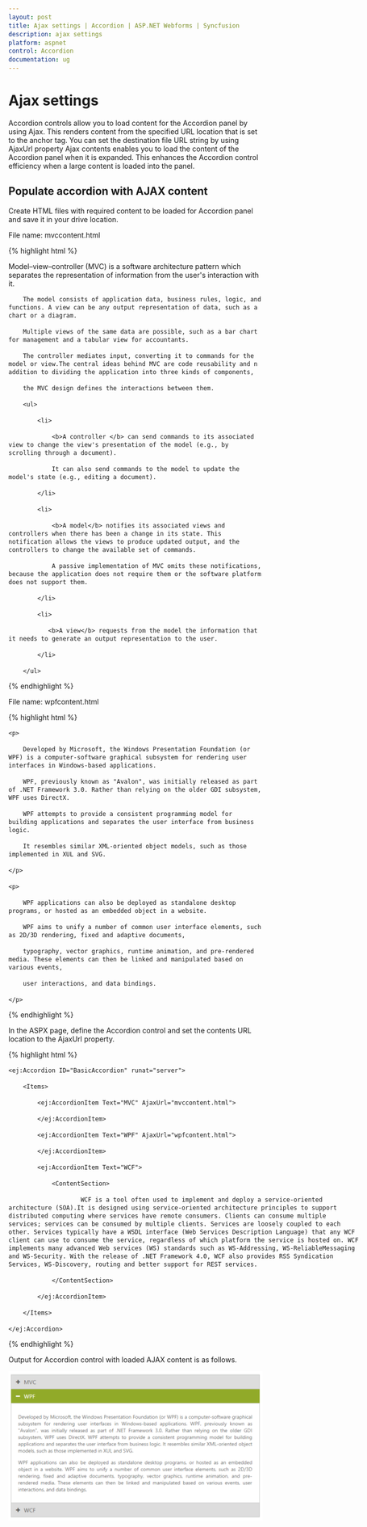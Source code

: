 ```yaml
---
layout: post
title: Ajax settings | Accordion | ASP.NET Webforms | Syncfusion
description: ajax settings
platform: aspnet
control: Accordion 
documentation: ug
---
```


# Ajax settings

Accordion controls allow you to load content for the Accordion panel by using Ajax. This renders content from the specified URL location that is set to the anchor tag. You can set the destination file URL string by using AjaxUrl property Ajax contents enables you to load the content of the Accordion panel when it is expanded. This enhances the Accordion control efficiency when a large content is loaded into the panel.

## Populate accordion with AJAX content

Create HTML files with required content to be loaded for Accordion panel and save it in your drive location. 

File name: mvccontent.html

{% highlight html %}

   <p>Model–view–controller (MVC) is a software architecture pattern which separates the representation of information from the user's interaction with it.

        The model consists of application data, business rules, logic, and functions. A view can be any output representation of data, such as a chart or a diagram. 

        Multiple views of the same data are possible, such as a bar chart for management and a tabular view for accountants. 

        The controller mediates input, converting it to commands for the model or view.The central ideas behind MVC are code reusability and n addition to dividing the application into three kinds of components, 

        the MVC design defines the interactions between them.

        <ul>

            <li>

                <b>A controller </b> can send commands to its associated view to change the view's presentation of the model (e.g., by scrolling through a document). 

                It can also send commands to the model to update the model's state (e.g., editing a document).

            </li>

            <li>

                <b>A model</b> notifies its associated views and controllers when there has been a change in its state. This notification allows the views to produce updated output, and the controllers to change the available set of commands. 

                A passive implementation of MVC omits these notifications, because the application does not require them or the software platform does not support them.

            </li>

            <li>

               <b>A view</b> requests from the model the information that it needs to generate an output representation to the user.

            </li>

        </ul>

</p>





{% endhighlight %}

File name: wpfcontent.html

{% highlight html %}

    <p>

        Developed by Microsoft, the Windows Presentation Foundation (or WPF) is a computer-software graphical subsystem for rendering user interfaces in Windows-based applications. 

        WPF, previously known as "Avalon", was initially released as part of .NET Framework 3.0. Rather than relying on the older GDI subsystem, WPF uses DirectX. 

        WPF attempts to provide a consistent programming model for building applications and separates the user interface from business logic. 

        It resembles similar XML-oriented object models, such as those implemented in XUL and SVG.

    </p>

    <p>

        WPF applications can also be deployed as standalone desktop programs, or hosted as an embedded object in a website. 

        WPF aims to unify a number of common user interface elements, such as 2D/3D rendering, fixed and adaptive documents, 

        typography, vector graphics, runtime animation, and pre-rendered media. These elements can then be linked and manipulated based on various events, 

        user interactions, and data bindings.

    </p>





{% endhighlight %}



In the ASPX page, define the Accordion control and set the contents URL location to the AjaxUrl property.

{% highlight html %}



<div style="width: 700px;">

    <ej:Accordion ID="BasicAccordion" runat="server">

        <Items>

            <ej:AccordionItem Text="MVC" AjaxUrl="mvccontent.html">

            </ej:AccordionItem>

            <ej:AccordionItem Text="WPF" AjaxUrl="wpfcontent.html">

            </ej:AccordionItem>

            <ej:AccordionItem Text="WCF">

                <ContentSection>

                        WCF is a tool often used to implement and deploy a service-oriented architecture (SOA).It is designed using service-oriented architecture principles to support distributed computing where services have remote consumers. Clients can consume multiple services; services can be consumed by multiple clients. Services are loosely coupled to each other. Services typically have a WSDL interface (Web Services Description Language) that any WCF client can use to consume the service, regardless of which platform the service is hosted on. WCF implements many advanced Web services (WS) standards such as WS-Addressing, WS-ReliableMessaging and WS-Security. With the release of .NET Framework 4.0, WCF also provides RSS Syndication Services, WS-Discovery, routing and better support for REST services.

                </ContentSection>

            </ej:AccordionItem>

        </Items>

    </ej:Accordion>

</div>



{% endhighlight %}



Output for Accordion control with loaded AJAX content is as follows.

![](Ajax-settings_images/Ajax-settings_img1.png) 



